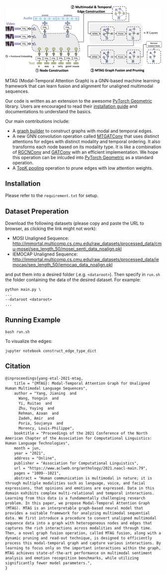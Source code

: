 ![](overview.png)

MTAG (Modal-Temporal Attention Graph) is a GNN-based machine learning framework that can learn fusion and alignment for unaligned multimodal sequences.

Our code is written as an extension to the awesome [PyTorch Geometric](https://github.com/rusty1s/pytorch_geometric) library. Users are encouraged to read their [installation guide](https://pytorch-geometric.readthedocs.io/en/latest/notes/installation.html) and documentations to understand the basics.

Our main contributions include:
 - A [graph builder](https://github.com/jedyang97/MTAG/blob/main/graph_model/graph_builder.py) to construct graphs with modal and temporal edges.
 - A new GNN convolution operation called [MTGATConv](https://github.com/jedyang97/MTAG/blob/main/graph_model/mtgat_conv.py) that uses distinct attentions for edges with distinct modality and temporal ordering. It also transforms each node based on its modality type. It is like a combination of [RGCNConv](https://pytorch-geometric.readthedocs.io/en/latest/modules/nn.html#torch_geometric.nn.conv.RGCNConv) and [GATConv](https://pytorch-geometric.readthedocs.io/en/latest/modules/nn.html#torch_geometric.nn.conv.GATConv) with an efficient implementation. We hope this operation can be inlcuded into [PyTorch Geometric](https://github.com/rusty1s/pytorch_geometric) as a standard operation.
 - A [TopK pooling](https://github.com/jedyang97/MTAG/blob/main/graph_model/pooling.py) operation to prune edges with low attention weights.
## Installation

Please refer to the `requirement.txt` for setup.

## Dataset Preperation
Download the following datasets (please copy and paste the URL to browser, as clicking the link might not work):

- MOSI Unaligned Sequence: http://immortal.multicomp.cs.cmu.edu/raw_datasets/processed_data/cmu-mosei/seq_length_50/mosei_senti_data_noalign.pkl
- IEMOCAP Unaligned Sequence: http://immortal.multicomp.cs.cmu.edu/raw_datasets/processed_data/iemocap/seq_length_50/iemocap_data_noalign.pkl 

and put them into a desired folder (.e.g. ```<dataroot>```). Then specify in ```run.sh``` the folder containing the data of the desired dataset. For example:


```
python main.py \
...
--dataroot <dataroot>
...
```    

## Running Example

```
bash run.sh
```

To visualize the edges:
```
jupyter notebook construct_edge_type_dict
```

## Citation

```
@inproceedings{yang-etal-2021-mtag,
    title = "{MTAG}: Modal-Temporal Attention Graph for Unaligned Human Multimodal Language Sequences",
    author = "Yang, Jianing  and
      Wang, Yongxin  and
      Yi, Ruitao  and
      Zhu, Yuying  and
      Rehman, Azaan  and
      Zadeh, Amir  and
      Poria, Soujanya  and
      Morency, Louis-Philippe",
    booktitle = "Proceedings of the 2021 Conference of the North American Chapter of the Association for Computational Linguistics: Human Language Technologies",
    month = jun,
    year = "2021",
    address = "Online",
    publisher = "Association for Computational Linguistics",
    url = "https://www.aclweb.org/anthology/2021.naacl-main.79",
    pages = "1009--1021",
    abstract = "Human communication is multimodal in nature; it is through multiple modalities such as language, voice, and facial expressions, that opinions and emotions are expressed. Data in this domain exhibits complex multi-relational and temporal interactions. Learning from this data is a fundamentally challenging research problem. In this paper, we propose Modal-Temporal Attention Graph (MTAG). MTAG is an interpretable graph-based neural model that provides a suitable framework for analyzing multimodal sequential data. We first introduce a procedure to convert unaligned multimodal sequence data into a graph with heterogeneous nodes and edges that captures the rich interactions across modalities and through time. Then, a novel graph fusion operation, called MTAG fusion, along with a dynamic pruning and read-out technique, is designed to efficiently process this modal-temporal graph and capture various interactions. By learning to focus only on the important interactions within the graph, MTAG achieves state-of-the-art performance on multimodal sentiment analysis and emotion recognition benchmarks, while utilizing significantly fewer model parameters.",
}
```
